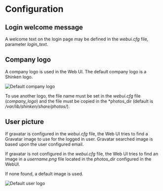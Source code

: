 # Configuration


## Login welcome message


A welcome text on the login page may be defined in the *webui.cfg* file, parameter *login_text*.


## Company logo


A company logo is used in the Web UI. The default company logo is a Shinken logo.

![Default company logo](../../module/htdocs/images/default_company.png "Default company logo")

To use another logo, the file name must be set in the *webui.cfg* file (*company_logo*) and the file must be copied in the *photos_dir (default is */var/lib/shinken/share/photos/*).


## User picture


If gravatar is configured in the *webui.cfg* file, the Web UI tries to find a Gravatar image to use for the logged in user. Gravatar searched image is based upon the user configured email.

If gravatar is not configured in the *webui.cfg* file, the Web UI tries to find an image in a *username.png* file located in the *photos_dir* configured in the WebUI.

If none found, a default image is used.

![Default user logo](../../module/htdocs/images/default_user.png "Default user logo")

